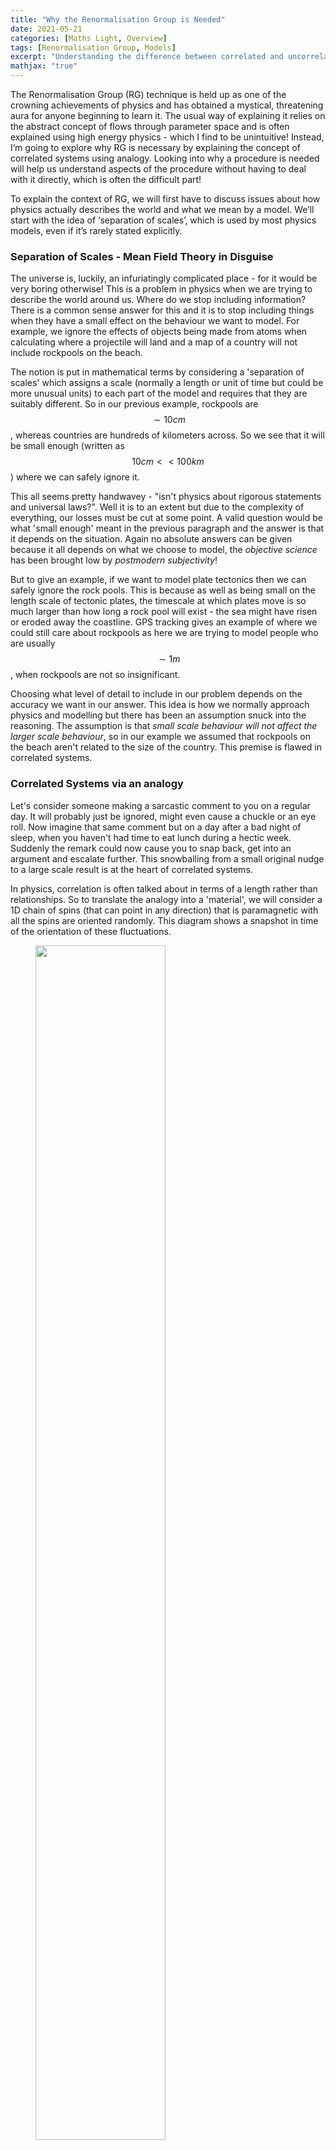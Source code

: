 ```yaml
---
title: "Why the Renormalisation Group is Needed"
date: 2021-05-21
categories: [Maths Light, Overview]
tags: [Renormalisation Group, Models]
excerpt: "Understanding the difference between correlated and uncorrelated systems"
mathjax: "true"
---
```


The Renormalisation Group (RG) technique is held up as one of the crowning achievements of physics and has obtained a mystical, threatening aura for anyone beginning to learn it. The usual way of explaining it relies on the abstract concept of flows through parameter space and is often explained using high energy physics - which I find to be unintuitive! Instead, I’m going to explore why RG is necessary by explaining the concept of correlated systems using analogy. Looking into why a procedure is needed will help us understand aspects of the procedure without having to deal with it directly, which is often the difficult part!

To explain the context of RG, we will first have to discuss issues about how physics actually describes the world and what we mean by a model.  We’ll start with the idea of ‘separation of scales’, which is used by most physics models, even if it’s rarely stated explicitly.

### Separation of Scales - Mean Field Theory in Disguise

The universe is, luckily, an infuriatingly complicated place - for it would be very boring otherwise! This is a problem in physics when we are trying to describe the world around us. Where do we stop including information? There is a common sense answer for this and it is to stop including things when they have a small effect on the behaviour we want to model. For example, we ignore the effects of objects being made from atoms when calculating where a projectile will land and a map of a country will not include rockpools on the beach.

The notion is put in mathematical terms by considering a 'separation of scales' which assigns a scale (normally a length or unit of time but could be more unusual units) to each part of the model and requires that they are suitably different. So in our previous example, rockpools are $$\sim 10cm$$, whereas countries are hundreds of kilometers across. So we see that it will be small enough (written as $$10cm << 100 km$$) where we can safely ignore it.

This all seems pretty handwavey - "isn't physics about rigorous statements and universal laws?". Well it is to an extent but due to the complexity of everything, our losses must be cut at some point. A valid question would be what 'small enough' meant in the previous paragraph and the answer is that it depends on the situation. Again no absolute answers can be given because it all depends on what we choose to model, the *objective science* has been brought low by *postmodern subjectivity*!

But to give an example, if we want to model plate tectonics then we can safely ignore the rock pools. This is because as well as being small on the length scale of tectonic plates, the timescale at which plates move is so much larger than how long a rock pool will exist - the sea might have risen or eroded away the coastline. GPS tracking gives an example of where we could still care about rockpools as here we are trying to model people who are usually $$\sim 1m$$, when rockpools are not so insignificant.  

Choosing what level of detail to include in our problem depends on the accuracy we want in our answer. This idea is how we normally approach physics and modelling but there has been an assumption snuck into the reasoning. The assumption is that *small scale behaviour will not affect the larger scale behaviour*, so in our example we assumed that rockpools on the beach aren't related to the size of the country. This premise is flawed in correlated systems.

### Correlated Systems via an analogy

Let's consider someone making a sarcastic comment to you on a regular day. It will probably just be ignored, might even cause a chuckle or an eye roll. Now imagine that same comment but on a day after a bad night of sleep, when you haven't had time to eat lunch during a hectic week. Suddenly the remark could now cause you to snap back, get into an argument and escalate further. This snowballing from a small original nudge to a large scale result is at the heart of correlated systems.

In physics, correlation is often talked about in terms of a length rather than relationships. So to translate the analogy into a 'material', we will consider a 1D chain of spins (that can point in any direction) that is paramagnetic with all the spins are oriented randomly. This diagram shows a snapshot in time of the orientation of these fluctuations.

<figure class="align-center">
<img src="../../../images/posts/spinchain.png" style="width: 70%" class="align-center">
</figure>


Now due to thermal or quantum fluctuations, there is a chance that any spin will randomly align (think about Boltzmann or Fermi/Bose distributions in statistical physics or just a probability argument). This random spin alignment corresponds to our sarcastic comment - the initial perturbation.

<figure class="align-center">
<img src="../../../images/posts/spinwavFluc.png" style="width: 70%" class="align-center">
</figure>

If our 1D spin chain is having a regular day then the spin on the site will just take on another random orientation after this intial alignment. On a slightly worse day this alignment could cause other spins around it to also align but may only affect a couple of sites either side. If the 1D spin chain was having the worst day in its life then one pair of spins aligning could cause the entire chain to become ferromagentic and point in the same direction.  

The length over which the original spin alignment can affect others is called the correlation length and is one of the most important ways of characterising a system. So for our spin chain it would correspond to the number of sites that align in the same direction before relaxing back to each having a random orientation.

<figure class="align-center">
<img src="../../../images/posts/spinwavcorrel.png" style="width: 70%" class="align-center">
</figure>


Mathematically it is related to the average of $$\langle s(i)s(j)\rangle$$ where $$s(i)$$ is the spin on site $$i$$. To be accurate it is the exponent of this expression $$\langle s(i)s(j)\rangle \sim exp(\vert i - j \vert/\xi)$$. If you know about statistics, you can see that the name correlation is appropriate!


### Why we need RG

Having understood the correlation length, we can see that it is the crucial length scale to consider when we decide whether we can ignore smaller scale information. If we are trying to model something at a scale $$L$$ and the correlation length, $$\xi$$, is a lot smaller than this then we do not need to care about microscopic details and fluctuations. Returning again to the rockpool example, as rockpools with a size $$l$$ only tend to exist on the beach we have a correlation length of the size of the beach. So if the country is much larger than the beach we have achieved both the separation of lengths $$l << L$$ and the correlation length will be small compared to the country $$\xi << L$$. These are the requirements that we can ignore information at a smaller scale.

The natural question is then: what can we do if the correlation length is the same size as what we are interested in? We need RG in order to work out what the effect of all of the fluctuations is at the smaller scale. To give a sneak peek into how it works, it assumes that fluctuations most strongly affect fluctuations of a similar size and the effect cascades up in size - each fluctuation affecting a larger one. In the sarcastic comment analogy, although it might be hard to draw a directly line from a sarcastic comment to getting fired from your work, linking up each step from the comment to the reply, to the insult to throwing your drink at someone make it possible to track. Therefore the end result of the fluctuations can be expressed by summing up all the contributions as we increase the length up to the scale we want to consider. This is the set up for differential equations to describe the system which can be integrated to give a total effect.

In physics we must always ignore some information in order to produce any meaningful results - when there is Avogadro's number of atoms in a couple of grams of a material we cannot hope to simulate it exactly. Normally we rely on a good separation of scales in order to quantify what we can ignore. However we have seen that there is another scale, the correlation length, that is also needed to determine whether we can ignore smaller scale behaviour. Correlated systems are systems in which the correlation length is the same size as the lengths scale we want to model and it is here that RG is needed to tell us what we can and can't ignore.

Hopefully you now understand the idea of correlated systems and why RG would be useful. RG notes that go into the mathematical detail will be uploaded soon so be sure to check those out if you want to know more. Finally I would like to reassure everyone that I have never been fired from a job because of throwing my drink over anyone - this was strictly a Gedankenexperiment!
